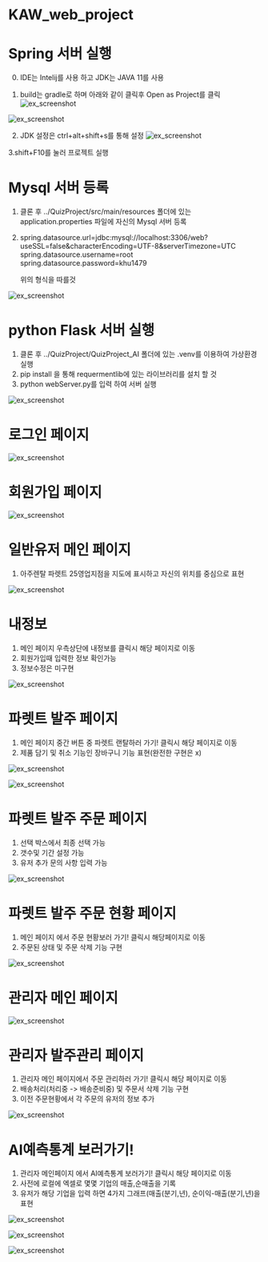 # KAW_web_project

# Spring 서버 실행
0. IDE는 Intelij를 사용 하고 JDK는 JAVA 11를 사용

1. build는 gradle로 하며 아래와 같이 클릭후 Open as Project를 클릭
![ex_screenshot](./img/e3.png)

![ex_screenshot](./img/e4.png)

2. JDK 설정은 ctrl+alt+shift+s를 통해 설정
![ex_screenshot](./img/e5.png)

3.shift+F10를 눌러 프로젝트 실행 


# Mysql 서버 등록

1. 클론 후 ../QuizProject/src/main/resources 폴더에 있는 application.properties 파일에 자신의 Mysql 서버 등록

2. spring.datasource.url=jdbc:mysql://localhost:3306/web?useSSL=false&characterEncoding=UTF-8&serverTimezone=UTC
   spring.datasource.username=root
   spring.datasource.password=khu1479
   
   위의 형식을 따를것
    
![ex_screenshot](./img/e1.png)

# python Flask 서버 실행

1. 클론 후 ../QuizProject/QuizProject_AI 폴더에 있는 .venv를 이용하여 가상환경 실행
2. pip install 을 통해 requermentlib에 있는 라이브러리를 설치 할 것
3. python webServer.py를 입력 하여 서버 실행

![ex_screenshot](./img/e2.png)

# 로그인 페이지

![ex_screenshot](./img/e6.png)

# 회원가입 페이지

![ex_screenshot](./img/e7.png)

# 일반유저 메인 페이지

1. 아주렌탈 파렛트 25영업지점을 지도에 표시하고 자신의 위치를 중심으로 표현

![ex_screenshot](./img/e8.png)

# 내정보

1. 메인 페이지 우측상단에 내정보를 클릭시 해당 페이지로 이동
2. 회원가입때 입력한 정보 확인가능
2. 정보수정은 미구현

![ex_screenshot](./img/e9.png)

# 파렛트 발주 페이지

1. 메인 페이지 중간 버튼 중 파렛트 랜탈하러 가기! 클릭시 해당 페이지로 이동
2. 제품 담기 및 취소 기능인 장바구니 기능 표현(완전한 구현은 x)

![ex_screenshot](./img/e10.png)

![ex_screenshot](./img/e11.png)


# 파렛트 발주 주문 페이지

1. 선택 박스에서 최종 선택 가능
2. 갯수및 기간 설정 가능
3. 유저 추가 문의 사항 입력 가능

![ex_screenshot](./img/e12.png)

# 파렛트 발주 주문 현황 페이지

1. 메인 페이지 에서 주문 현황보러 가기! 클릭시 해당페이지로 이동
2. 주문된 상태 및 주문 삭제 기능 구현

![ex_screenshot](./img/e13.png)

# 관리자 메인 페이지

![ex_screenshot](./img/e18.png)

# 관리자 발주관리 페이지

1. 관리자 메인 페이지에서 주문 관리하러 가기! 클릭시 해당 페이지로 이동
2. 배송처리(처리중 -> 배송준비중) 및 주문서 삭제 기능 구현
3. 이전 주문현황에서 각 주문의 유저의 정보 추가

![ex_screenshot](./img/e14.png)

# AI예측통계 보러가기!
1. 관리자 메인페이지 에서 AI예측통계 보러가기! 클릭시 해당 페이지로 이동
2. 사전에 로컬에 엑셀로 몇몇 기업의 매출,순매출을 기록
3. 유저가 해당 기업을 입력 하면 4가지 그래프(매출(분기,년), 순이익-매출(분기,년)을 표현

![ex_screenshot](./img/e15.png)

![ex_screenshot](./img/e16.png)

![ex_screenshot](./img/e17.png)








